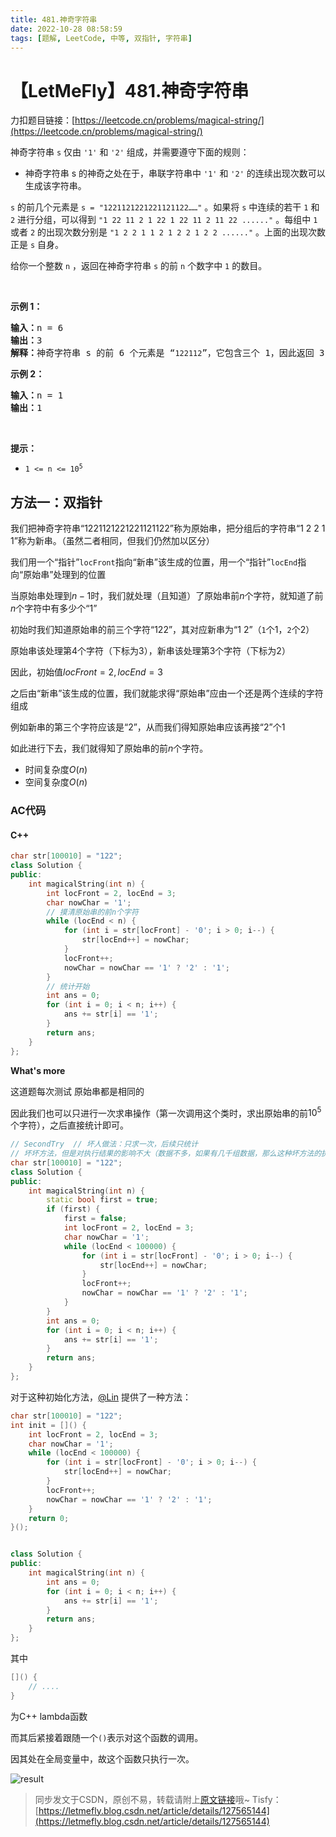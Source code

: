 ```yaml
---
title: 481.神奇字符串
date: 2022-10-28 08:58:59
tags: [题解, LeetCode, 中等, 双指针, 字符串]
---
```


# 【LetMeFly】481.神奇字符串

力扣题目链接：[https://leetcode.cn/problems/magical-string/](https://leetcode.cn/problems/magical-string/)

<p>神奇字符串 <code>s</code> 仅由 <code>'1'</code> 和 <code>'2'</code> 组成，并需要遵守下面的规则：</p>

<ul>
	<li>神奇字符串 s 的神奇之处在于，串联字符串中 <code>'1'</code> 和 <code>'2'</code> 的连续出现次数可以生成该字符串。</li>
</ul>

<p><code>s</code> 的前几个元素是 <code>s = "1221121221221121122……"</code> 。如果将 <code>s</code> 中连续的若干 <code>1</code> 和 <code>2</code> 进行分组，可以得到 <code>"1 22 11 2 1 22 1 22 11 2 11 22 ......"</code> 。每组中 <code>1</code> 或者 <code>2</code> 的出现次数分别是 <code>"1 2 2 1 1 2 1 2 2 1 2 2 ......"</code> 。上面的出现次数正是 <code>s</code> 自身。</p>

<p>给你一个整数 <code>n</code> ，返回在神奇字符串 <code>s</code> 的前 <code>n</code> 个数字中 <code>1</code> 的数目。</p>

<p>&nbsp;</p>

<p><strong>示例 1：</strong></p>

<pre>
<strong>输入：</strong>n = 6
<strong>输出：</strong>3
<strong>解释：</strong>神奇字符串 s 的前 6 个元素是 “<code>122112</code>”，它包含三个 1，因此返回 3 。 
</pre>

<p><strong>示例 2：</strong></p>

<pre>
<strong>输入：</strong>n = 1
<strong>输出：</strong>1
</pre>

<p>&nbsp;</p>

<p><strong>提示：</strong></p>

<ul>
	<li><code>1 &lt;= n &lt;= 10<sup>5</sup></code></li>
</ul>


    
## 方法一：双指针

我们把神奇字符串“1221121221221121122”称为原始串，把分组后的字符串“1 2 2 1 1”称为新串。（虽然二者相同，但我们仍然加以区分）

我们用一个“指针”```locFront```指向“新串”该生成的位置，用一个“指针”```locEnd```指向“原始串”处理到的位置

当原始串处理到$n-1$时，我们就处理（且知道）了原始串前$n$个字符，就知道了前$n$个字符中有多少个“1”

初始时我们知道原始串的前三个字符“122”，其对应新串为“1 2”（```1```个1，```2```个2）

原始串该处理第$4$个字符（下标为$3$），新串该处理第$3$个字符（下标为$2$）

因此，初始值$locFront = 2, locEnd = 3$

之后由“新串”该生成的位置，我们就能求得“原始串”应由一个还是两个连续的字符组成

例如新串的第三个字符应该是“2”，从而我们得知原始串应该再接“2”个1

如此进行下去，我们就得知了原始串的前$n$个字符。

+ 时间复杂度$O(n)$
+ 空间复杂度$O(n)$

### AC代码

#### C++

```cpp
char str[100010] = "122";
class Solution {
public:
    int magicalString(int n) {
        int locFront = 2, locEnd = 3;
        char nowChar = '1';
		// 摸清原始串的前n个字符
        while (locEnd < n) {
            for (int i = str[locFront] - '0'; i > 0; i--) {
                str[locEnd++] = nowChar;
            }
            locFront++;
            nowChar = nowChar == '1' ? '2' : '1';
        }
        // 统计开始
        int ans = 0;
        for (int i = 0; i < n; i++) {
            ans += str[i] == '1';
        }
        return ans;
    }
};
```

**What's more**

这道题每次测试 原始串都是相同的

因此我们也可以只进行一次求串操作（第一次调用这个类时，求出原始串的前$10^5$个字符），之后直接统计即可。

```cpp
// SecondTry  // 坏人做法：只求一次，后续只统计
// 坏坏方法，但是对执行结果的影响不大（数据不多，如果有几千组数据，那么这种坏方法的执行总时间将会大大减少）
char str[100010] = "122";
class Solution {
public:
    int magicalString(int n) {
        static bool first = true;
        if (first) {
            first = false;
            int locFront = 2, locEnd = 3;
            char nowChar = '1';
            while (locEnd < 100000) {
                for (int i = str[locFront] - '0'; i > 0; i--) {
                    str[locEnd++] = nowChar;
                }
                locFront++;
                nowChar = nowChar == '1' ? '2' : '1';
            }
        }
        int ans = 0;
        for (int i = 0; i < n; i++) {
            ans += str[i] == '1';
        }
        return ans;
    }
};
```

对于这种初始化方法，[@Lin](https://leetcode.cn/u/lin-uu1/) 提供了一种方法：

```cpp
char str[100010] = "122";
int init = []() {
    int locFront = 2, locEnd = 3;
    char nowChar = '1';
    while (locEnd < 100000) {
        for (int i = str[locFront] - '0'; i > 0; i--) {
            str[locEnd++] = nowChar;
        }
        locFront++;
        nowChar = nowChar == '1' ? '2' : '1';
    }
    return 0;
}();


class Solution {
public:
    int magicalString(int n) {
        int ans = 0;
        for (int i = 0; i < n; i++) {
            ans += str[i] == '1';
        }
        return ans;
    }
};
```

其中

```cpp
[]() {
    // ....
}
```

为C++ lambda函数

而其后紧接着跟随一个```()```表示对这个函数的调用。

因其处在全局变量中，故这个函数只执行一次。

![result](https://cors.tisfy.eu.org/https://img-blog.csdnimg.cn/f466a3a26cf64844966b16fd3682efbf.jpeg#pic_center)

> 同步发文于CSDN，原创不易，转载请附上[原文链接](https://blog.tisfy.eu.org/2022/10/28/LeetCode%200481.%E7%A5%9E%E5%A5%87%E5%AD%97%E7%AC%A6%E4%B8%B2/)哦~
> Tisfy：[https://letmefly.blog.csdn.net/article/details/127565144](https://letmefly.blog.csdn.net/article/details/127565144)
